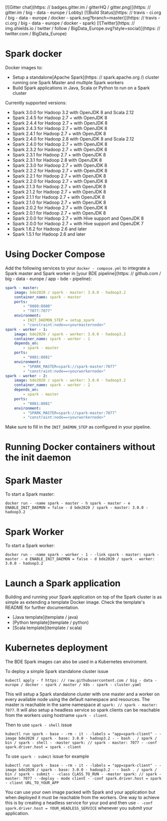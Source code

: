 [![Gitter chat](https: // badges.gitter.im / gitterHQ / gitter.png)](https: // gitter.im / big - data - europe / Lobby)
[![Build Status](https: // travis - ci.org / big - data - europe / docker - spark.svg?branch=master)](https: // travis - ci.org / big - data - europe / docker - spark)
[![Twitter](https: // img.shields.io / twitter / follow / BigData_Europe.svg?style=social)](https: // twitter.com / BigData_Europe)
# Spark docker

Docker images to:
* Setup a standalone[Apache Spark](https: // spark.apache.org /) cluster running one Spark Master and multiple Spark workers
* Build Spark applications in Java, Scala or Python to run on a Spark cluster

Currently supported versions:
* Spark 3.0.0 for Hadoop 3.2 with OpenJDK 8 and Scala 2.12
* Spark 2.4.5 for Hadoop 2.7 + with OpenJDK 8
* Spark 2.4.4 for Hadoop 2.7 + with OpenJDK 8
* Spark 2.4.3 for Hadoop 2.7 + with OpenJDK 8
* Spark 2.4.1 for Hadoop 2.7 + with OpenJDK 8
* Spark 2.4.0 for Hadoop 2.8 with OpenJDK 8 and Scala 2.12
* Spark 2.4.0 for Hadoop 2.7 + with OpenJDK 8
* Spark 2.3.2 for Hadoop 2.7 + with OpenJDK 8
* Spark 2.3.1 for Hadoop 2.7 + with OpenJDK 8
* Spark 2.3.1 for Hadoop 2.8 with OpenJDK 8
* Spark 2.3.0 for Hadoop 2.7 + with OpenJDK 8
* Spark 2.2.2 for Hadoop 2.7 + with OpenJDK 8
* Spark 2.2.1 for Hadoop 2.7 + with OpenJDK 8
* Spark 2.2.0 for Hadoop 2.7 + with OpenJDK 8
* Spark 2.1.3 for Hadoop 2.7 + with OpenJDK 8
* Spark 2.1.2 for Hadoop 2.7 + with OpenJDK 8
* Spark 2.1.1 for Hadoop 2.7 + with OpenJDK 8
* Spark 2.1.0 for Hadoop 2.7 + with OpenJDK 8
* Spark 2.0.2 for Hadoop 2.7 + with OpenJDK 8
* Spark 2.0.1 for Hadoop 2.7 + with OpenJDK 8
* Spark 2.0.0 for Hadoop 2.7 + with Hive support and OpenJDK 8
* Spark 2.0.0 for Hadoop 2.7 + with Hive support and OpenJDK 7
* Spark 1.6.2 for Hadoop 2.6 and later
* Spark 1.5.1 for Hadoop 2.6 and later

# Using Docker Compose

Add the following services to your `docker - compose.yml` to integrate a Spark master and Spark worker in [your BDE pipeline](https: // github.com / big - data - europe / app - bde - pipeline):
```yml
spark - master:
    image: bde2020 / spark - master: 3.0.0 - hadoop3.2
    container_name: spark - master
    ports:
        - "8080:8080"
        - "7077:7077"
    environment:
        - INIT_DAEMON_STEP = setup_spark
        - "constraint:node==<yourmasternode>"
spark - worker - 1:
    image: bde2020 / spark - worker: 3.0.0 - hadoop3.2
    container_name: spark - worker - 1
    depends_on:
        - spark - master
    ports:
        - "8081:8081"
    environment:
        - "SPARK_MASTER=spark://spark-master:7077"
        - "constraint:node==<yourworkernode>"
spark - worker - 2:
    image: bde2020 / spark - worker: 3.0.0 - hadoop3.2
    container_name: spark - worker - 2
    depends_on:
        - spark - master
    ports:
        - "8081:8081"
    environment:
        - "SPARK_MASTER=spark://spark-master:7077"
        - "constraint:node==<yourworkernode>"
```
Make sure to fill in the `INIT_DAEMON_STEP` as configured in your pipeline.

# Running Docker containers without the init daemon
# Spark Master
To start a Spark master:

    docker run - -name spark - master - h spark - master - e ENABLE_INIT_DAEMON = false - d bde2020 / spark - master: 3.0.0 - hadoop3.2

# Spark Worker
To start a Spark worker:

    docker run - -name spark - worker - 1 - -link spark - master: spark - master - e ENABLE_INIT_DAEMON = false - d bde2020 / spark - worker: 3.0.0 - hadoop3.2

# Launch a Spark application
Building and running your Spark application on top of the Spark cluster is as simple as extending a template Docker image. Check the template's README for further documentation.
* [Java template](template / java)
* [Python template](template / python)
* [Scala template](template / scala)

# Kubernetes deployment
The BDE Spark images can also be used in a Kubernetes enviroment.

To deploy a simple Spark standalone cluster issue

`kubectl apply - f https: // raw.githubusercontent.com / big - data - europe / docker - spark / master / k8s - spark - cluster.yaml`

This will setup a Spark standalone cluster with one master and a worker on every available node using the default namespace and resources. The master is reachable in the same namespace at `spark: // spark - master: 7077`.
It will also setup a headless service so spark clients can be reachable from the workers using hostname `spark - client`.

Then to use `spark - shell` issue

`kubectl run spark - base - -rm - it - -labels = "app=spark-client" - -image bde2020 / spark - base: 3.0.0 - hadoop3.2 - - bash . / spark / bin / spark - shell - -master spark: // spark - master: 7077 - -conf spark.driver.host = spark - client`

To use `spark - submit` issue for example

`kubectl run spark - base - -rm - it - -labels = "app=spark-client" - -image bde2020 / spark - base: 3.0.0 - hadoop3.2 - - bash . / spark / bin / spark - submit - -class CLASS_TO_RUN - -master spark: // spark - master: 7077 - -deploy - mode client - -conf spark.driver.host = spark - client URL_TO_YOUR_APP`

You can use your own image packed with Spark and your application but when deployed it must be reachable from the workers.
One way to achieve this is by creating a headless service for your pod and then use `- -conf spark.driver.host = YOUR_HEADLESS_SERVICE` whenever you submit your application.
